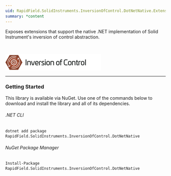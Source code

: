 ```yaml
---
uid: RapidField.SolidInstruments.InversionOfControl.DotNetNative.Extensions
summary: *content
---
```


<!--
Copyright (c) RapidField LLC. Licensed under the MIT License. See LICENSE.txt in the project root for license information.
-->

Exposes extensions that support the native .NET implementation of Solid Instrument's inversion of control abstraction.

<br />

![Inversion of Control label](../images/Label.InversionOfControl.300w.png)
- - -

### Getting Started

This library is available via NuGet. Use one of the commands below to download and install the library and all of its dependencies.

###### .NET CLI

```shell
dotnet add package RapidField.SolidInstruments.InversionOfControl.DotNetNative
```

###### NuGet Package Manager

```shell
Install-Package RapidField.SolidInstruments.InversionOfControl.DotNetNative
```